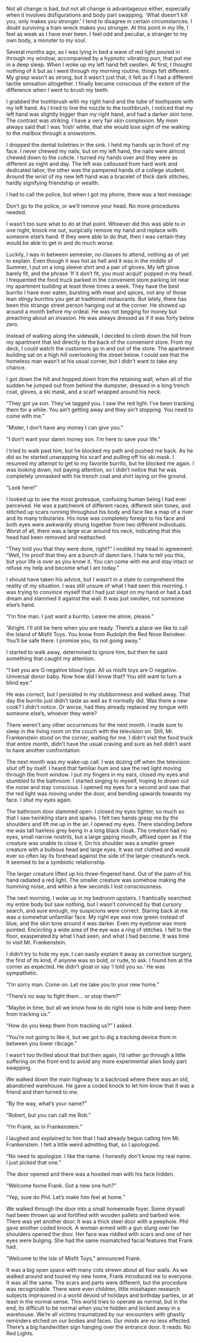 Not all change is bad, but not all change is advantageous either, especially when it involves disfigurations and body part swapping. ‘What doesn’t kill you, only makes you stronger.’ I tend to disagree in certain circumstances. I doubt surviving a train wreck makes you stronger. At this point in my life, I feel as weak as I have ever been. I feel odd and peculiar, a stranger to my own body, a monster to my soul.   
  
Several months ago, as I was lying in bed a wave of red light poured in through my window, accompanied by a hypnotic vibrating purr, that put me in a deep sleep. When I woke up my left hand felt swollen. At first, I thought nothing of it but as I went through my morning routine, things felt different. My grasp wasn’t as strong, but it wasn’t just that, it felt as if I had a different tactile sensation altogether. I finally became conscious of the extent of the difference when I went to brush my teeth.   
I grabbed the toothbrush with my right hand and the tube of toothpaste with my left hand. As I tried to line the nozzle to the toothbrush, I noticed that my left hand was slightly bigger than my right hand, and had a darker skin tone. The contrast was striking. I have a very fair skin complexion. My mom always said that I was ‘Irish’ white, that she would lose sight of me walking to the mailbox through a snowstorm.   
  
I dropped the dental toiletries in the sink. I held my hands up in front of my face. I never chewed my nails, but on my left hand, the nails were almost chewed down to the cuticle. I turned my hands over and they were as different as night and day. The left was calloused from hard work and dedicated labor, the other was the pampered hands of a college student. Around the wrist of my new left hand was a bracelet of thick dark stitches, hardly signifying friendship or wealth.   
  
I had to call the police, but when I got my phone, there was a text message:  
Don’t go to the police, or we’ll remove your head. No more procedures needed.  
  
I wasn’t too sure what to do at that point. Whoever did this was able to in one night, knock me out, surgically remove my hand and replace with someone else’s hand. If they were able to do that, then I was certain they would be able to get in and do much worse.   
  
Luckily, I was in between semester, no classes to attend, nothing as of yet to explain. Even though it was hot as hell and it was in the middle of Summer, I put on a long sleeve shirt and a pair of gloves. My left glove barely fit, and the phrase ‘If it don’t fit, you must acquit’ popped in my head. I frequented the food truck parked in the convenient store parking lot near my apartment building at least three times a week. They have the best burrito I have ever eaten, bursting with meat and spices, not any of those lean stingy burritos you get at traditional restaurants. But lately, there has been this strange street person hanging out at the corner. He showed up around a month before my ordeal. He was not begging for money but preaching about an invasion. He was always dressed as if it was forty below zero.   
  
Instead of walking along the sidewalk, I decided to climb down the hill from my apartment that led directly to the back of the convenient store. From my deck, I could watch the customers go in and out of the store. The apartment building sat on a high hill overlooking the street below. I could see that the homeless man wasn’t at his usual corner, but I didn’t want to take any chance.   
I got down the hill and hopped down from the retaining wall, when all of the sudden he jumped out from behind the dumpster, dressed in a long trench coat, gloves, a ski mask, and a scarf wrapped around his neck.   
  
“They got ya son. They’ve tagged you. I saw the red light. I’ve been tracking them for a while. You ain’t getting away and they ain’t stopping. You need to come with me.”  
“Mister, I don’t have any money I can give you.”  
  
“I don’t want your damn money son. I’m here to save your life."  
  
I tried to walk past him, but he blocked my path and pushed me back. As he did so he started unwrapping his scarf and pulling off his ski mask. I resumed my attempt to get to my favorite burrito, but he blocked me again. I was looking down, not paying attention, so I didn’t notice that he was completely unmasked with his trench coat and shirt laying on the ground.   
  
“Look here!”  
  
I looked up to see the most grotesque, confusing human being I had ever perceived. He was a patchwork of different races, different skin tones, and stitched up scars running throughout his body and face like a map of a river and its many tributaries. His nose was completely foreign to his face and both eyes were awkwardly strung together from two different individuals. Worst of all, there was a large scar around his neck, indicating that this head had been removed and reattached.   
  
“They told you that they were done, right?” I nodded my head in agreement. “Well, I’m proof that they are a bunch of damn liars. I hate to tell you this, but your life is over as you know it. You can come with me and stay intact or refuse my help and become what I am today.”  
  
I should have taken his advice, but I wasn’t in a state to comprehend the reality of my situation. I was still unsure of what I had seen this morning. I was trying to convince myself that I had just slept on my hand or had a bad dream and slammed it against the wall. It was just swollen, not someone else’s hand.   
  
“I’m fine man. I just want a burrito. Leave me alone, please.”  
  
“Alright. I’ll still be here when you are ready. There’s a place we like to call the Island of Misfit Toys. You know from Rudolph the Red Nose Reindeer. You’ll be safe there. I promise you, its not going away.”  
I started to walk away, determined to ignore him, but then he said something that caught my attention.    
  
“I bet you are O negative blood type. All us misfit toys are O negative. Universal donor baby. Now how did I know that? You still want to turn a blind eye.”  
  
He was correct, but I persisted in my stubbornness and walked away. That day the burrito just didn’t taste as well as it normally did. Was there a new cook? I didn’t notice. Or worse, had they already replaced my tongue with someone else’s, whoever they were?   
  
There weren’t any other occurrences for the next month. I made sure to sleep in the living room on the couch with the television on. Still, Mr. Frankenstein stood on the corner, waiting for me. I didn’t visit the food truck that entire month, didn’t have the usual craving and sure as hell didn’t want to have another confrontation.   
  
The next month was my wake-up call. I was dozing off when the television shut off by itself. I heard that familiar hum and saw the red light moving through the front window. I put my fingers in my ears, closed my eyes and stumbled to the bathroom. I started singing to myself, hoping to drown out the noise and stay conscious. I opened my eyes for a second and saw that the red light was moving under the door, and bending upwards towards my face. I shut my eyes again.   
  
The bathroom door slammed open. I closed my eyes tighter, so much so that I saw twinkling stars and sparks. I felt two hands grasp me by the shoulders and lift me up in the air. I opened my eyes. There standing before me was tall hairless grey being in a long black cloak. The creature had no eyes, small narrow nostrils, but a large gaping mouth, affixed open as if the creature was unable to close it. On his shoulder was a smaller green creature with a bulbous head and large eyes. It was not clothed and would ever so often lay its forehead against the side of the larger creature’s neck. It seemed to be a symbiotic relationship.   
  
The larger creature lifted up his three-fingered hand. Out of the palm of his hand radiated a red light. The smaller creature was somehow making the humming noise, and within a few seconds I lost consciousness.   
  
The next morning, I woke up in my bedroom upstairs. I frantically searched my entire body but saw nothing, but I wasn’t convinced by that cursory search, and sure enough, my suspicions were correct. Staring back at me was a somewhat unfamiliar face. My right eye was now green instead of blue, and the skin tone around it was darker. Even my eyebrow was more pointed. Encircling a wide area of the eye was a ring of stitches. I fell to the floor, exasperated by what I had seen, and what I had become. It was time to visit Mr. Frankenstein.   
  
I didn’t try to hide my eye. I can easily explain it away as corrective surgery, the first of its kind, if anyone was so bold, or rude, to ask. I found him at the corner as expected. He didn’t gloat or say ‘I told you so.’ He was sympathetic.  
  
“I’m sorry man. Come on. Let me take you to your new home.”  
  
“There’s no way to fight them… or stop them?”  
  
“Maybe in time, but all we know how to do right now is hide and keep them from tracking us.”  
  
“How do you keep them from tracking us?” I asked.   
  
“You’re not going to like it, but we got to dig a tracking device from in between you lower ribcage.”  
  
I wasn’t too thrilled about that but then again, I’d rather go through a little suffering on the front end to avoid any more experimental alien body part swapping.  
  
We walked down the main highway to a backroad where there was an old, abandoned warehouse. He gave a coded knock to let him know that it was a friend and then turned to me.   
  
“By the way, what’s your name?”  
  
“Robert, but you can call me Rob.”  
  
“I’m Frank, as in Frankenstein.”  
  
I laughed and explained to him that I had already begun calling him Mr. Frankenstein. I felt a little weird admitting that, so I apologized.   
  
“No need to apologize. I like the name. I honestly don’t know my real name. I just picked that one.”  
  
The door opened and there was a hooded man with his face hidden.   
  
“Welcome home Frank. Got a new one huh?”  
  
“Yep, sure do Phil. Let’s make him feel at home.”  
  
We walked through the door into a small homemade foyer. Some drywall had been thrown up and fortified with wooden pallets and barbed wire. There was yet another door. It was a thick steel door with a peephole. Phil gave another coded knock. A woman armed with a gun slung over her shoulders opened the door. Her face was riddled with scars and one of her eyes were bulging. She had the same mismatched facial features that Frank had.   
  
“Welcome to the Isle of Misfit Toys,” announced Frank.   
  
It was a big open space with many cots strewn about all four walls. As we walked around and toured my new home, Frank introduced me to everyone. It was all the same. The scars and parts were different, but the procedure was recognizable. There were even children, little misshapen research subjects imprisoned in a world devoid of holidays and birthday parties, or at least in the normal sense. This world tries to operate as normal, but in the end, its difficult to be normal when you’re hidden and locked away in a warehouse. We’re all victims traumatized by our encounters with ghastly reminders etched on our bodies and faces. Our minds are no less effected. There’s a big handwritten sign hanging over the entrance door. It reads: No Red Lights.